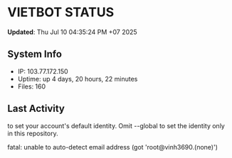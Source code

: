 # VIETBOT STATUS
**Updated**: Thu Jul 10 04:35:24 PM +07 2025

## System Info
- IP: 103.77.172.150
- Uptime: up 4 days, 20 hours, 22 minutes
- Files: 160

## Last Activity

to set your account's default identity.
Omit --global to set the identity only in this repository.

fatal: unable to auto-detect email address (got 'root@vinh3690.(none)')
